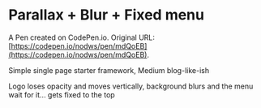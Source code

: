 # Parallax + Blur + Fixed menu

A Pen created on CodePen.io. Original URL: [https://codepen.io/nodws/pen/mdQoEB](https://codepen.io/nodws/pen/mdQoEB).

Simple single page starter framework, Medium blog-like-ish

Logo loses opacity and moves vertically, background blurs and the menu wait for it... gets fixed to the top
